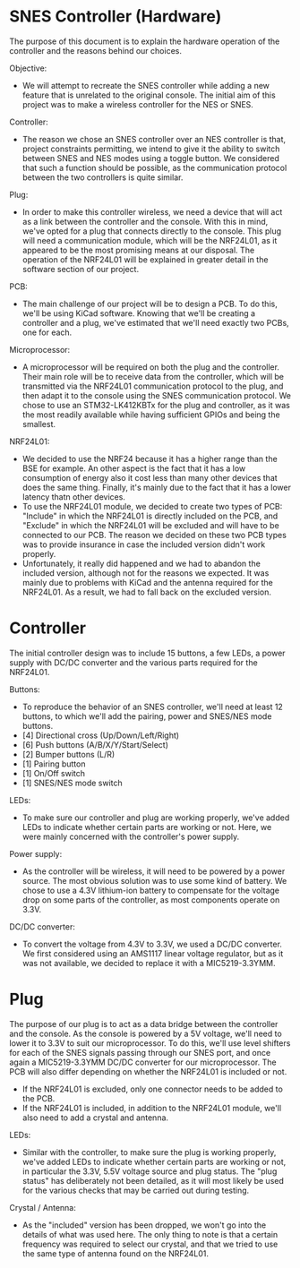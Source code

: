 # SNES Controller (Hardware)
The purpose of this document is to explain the hardware operation of the controller and the reasons behind our choices.

Objective:
- We will attempt to recreate the SNES controller while adding a new feature that is unrelated to the original console. The initial aim of this project was to make a wireless controller for the NES or SNES.

Controller:
- The reason we chose an SNES controller over an NES controller is that, project constraints permitting, we intend to give it the ability to switch between SNES and NES modes using a toggle button. We considered that such a function should be possible, as the communication protocol between the two controllers is quite similar.

Plug:
- In order to make this controller wireless, we need a device that will act as a link between the controller and the console. With this in mind, we've opted for a plug that connects directly to the console. This plug will need a communication module, which will be the NRF24L01, as it appeared to be the most promising means at our disposal. The operation of the NRF24L01 will be explained in greater detail in the software section of our project.

PCB:
- The main challenge of our project will be to design a PCB. To do this, we'll be using KiCad software. Knowing that we'll be creating a controller and a plug, we've estimated that we'll need exactly two PCBs, one for each.

Microprocessor:
- A microprocessor will be required on both the plug and the controller. Their main role will be to receive data from the controller, which will be transmitted via the NRF24L01 communication protocol to the plug, and then adapt it to the console using the SNES communication protocol. We chose to use an STM32-LK412KBTx for the plug and controller, as it was the most readily available while having sufficient GPIOs and being the smallest.

NRF24L01:
- We decided to use the NRF24 because it has a higher range than the BSE for example. An other aspect is the fact that it has a low consumption of energy also it cost less than many other devices that does the same thing. Finally, it's mainly due to the fact that it has a lower latency thatn other devices. 
- To use the NRF24L01 module, we decided to create two types of PCB: "Include" in which the NRF24L01 is directly included on the PCB, and "Exclude" in which the NRF24L01 will be excluded and will have to be connected to our PCB. The reason we decided on these two PCB types was to provide insurance in case the included version didn't work properly.
- Unfortunately, it really did happened and we had to abandon the included version, although not for the reasons we expected. It was mainly due to problems with KiCad and the antenna required for the NRF24L01. As a result, we had to fall back on the excluded version.

# Controller

The initial controller design was to include 15 buttons, a few LEDs, a power supply with DC/DC converter and the various parts required for the NRF24L01.

Buttons:
- To reproduce the behavior of an SNES controller, we'll need at least 12 buttons, to which we'll add the pairing, power and SNES/NES mode buttons.
- [4] Directional cross (Up/Down/Left/Right)
- [6] Push buttons (A/B/X/Y/Start/Select)
- [2] Bumper buttons (L/R)
- [1] Pairing button
- [1] On/Off switch
- [1] SNES/NES mode switch

LEDs:
- To make sure our controller and plug are working properly, we've added LEDs to indicate whether certain parts are working or not. Here, we were mainly concerned with the controller's power supply.

Power supply:
- As the controller will be wireless, it will need to be powered by a power source. The most obvious solution was to use some kind of battery. We chose to use a 4.3V lithium-ion battery to compensate for the voltage drop on some parts of the controller, as most components operate on 3.3V.

DC/DC converter:
- To convert the voltage from 4.3V to 3.3V, we used a DC/DC converter. We first considered using an AMS1117 linear voltage regulator, but as it was not available, we decided to replace it with a MIC5219-3.3YMM.


# Plug

The purpose of our plug is to act as a data bridge between the controller and the console. As the console is powered by a 5V voltage, we'll need to lower it to 3.3V to suit our microprocessor. To do this, we'll use level shifters for each of the SNES signals passing through our SNES port, and once again a MIC5219-3.3YMM DC/DC converter for our microprocessor. The PCB will also differ depending on whether the NRF24L01 is included or not.
- If the NRF24L01 is excluded, only one connector needs to be added to the PCB.
- If the NRF24L01 is included, in addition to the NRF24L01 module, we'll also need to add a crystal and antenna.

LEDs:
- Similar with the controller, to make sure the plug is working properly, we've added LEDs to indicate whether certain parts are working or not, in particular the 3.3V, 5.5V voltage source and plug status. The "plug status" has deliberately not been detailed, as it will most likely be used for the various checks that may be carried out during testing.

Crystal / Antenna:
- As the "included" version has been dropped, we won't go into the details of what was used here. The only thing to note is that a certain frequency was required to select our crystal, and that we tried to use the same type of antenna found on the NRF24L01.

